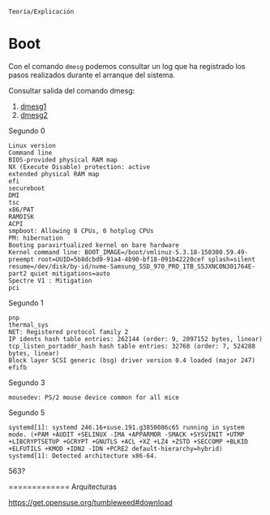 
```
Teoría/Explicación
```

# Boot

Con el comando `dmesg` podemos consultar un log que ha registrado los pasos realizados durante el arranque del sistema.

Consultar salida del comando dmesg:
1. [dmesg1](files/dmesg1.txt)
2. [dmesg2](files/dmesg2.txt)

Segundo 0
```
Linux version
Command line
BIOS-provided physical RAM map
NX (Execute Disable) protection: active
extended physical RAM map
efi
secureboot
DMI
tsc
x86/PAT
RAMDISK
ACPI
smpboot: Allowing 8 CPUs, 0 hotplug CPUs
PM: hibernation
Booting paravirtualized kernel on bare hardware
Kernel command line: BOOT_IMAGE=/boot/vmlinuz-5.3.18-150300.59.49-preempt root=UUID=5b8dcbd0-91a4-4b90-bf18-091b42220cef splash=silent resume=/dev/disk/by-id/nvme-Samsung_SSD_970_PRO_1TB_S5JXNC0N301764E-part2 quiet mitigations=auto
Spectre V1 : Mitigation
pci
```

Segundo 1
```
pnp
thermal_sys
NET: Registered protocol family 2
IP idents hash table entries: 262144 (order: 9, 2097152 bytes, linear)
tcp_listen_portaddr_hash hash table entries: 32768 (order: 7, 524288 bytes, linear)
Block layer SCSI generic (bsg) driver version 0.4 loaded (major 247)
efifb
```

Segundo 3
```
mousedev: PS/2 mouse device common for all mice
```

Segundo 5
```
systemd[1]: systemd 246.16+suse.191.g3850086c65 running in system mode. (+PAM +AUDIT +SELINUX -IMA +APPARMOR -SMACK +SYSVINIT +UTMP +LIBCRYPTSETUP +GCRYPT +GNUTLS +ACL +XZ +LZ4 +ZSTD +SECCOMP +BLKID +ELFUTILS +KMOD +IDN2 -IDN +PCRE2 default-hierarchy=hybrid)
systemd[1]: Detected architecture x86-64.
```

563?

=============
Arquitecturas

https://get.opensuse.org/tumbleweed#download
